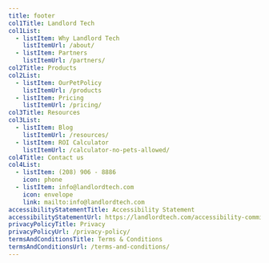 ```yaml
---
title: footer
col1Title: Landlord Tech
col1List:
  - listItem: Why Landlord Tech
    listItemUrl: /about/
  - listItem: Partners
    listItemUrl: /partners/
col2Title: Products
col2List:
  - listItem: OurPetPolicy
    listItemUrl: /products
  - listItem: Pricing
    listItemUrl: /pricing/
col3Title: Resources
col3List:
  - listItem: Blog
    listItemUrl: /resources/
  - listItem: ROI Calculator
    listItemUrl: /calculator-no-pets-allowed/
col4Title: Contact us
col4List:
  - listItem: (208) 906 - 8886
    icon: phone
  - listItem: info@landlordtech.com
    icon: envelope
    link: mailto:info@landlordtech.com
accessibilityStatementTitle: Accessibility Statement
accessibilityStatementUrl: https://landlordtech.com/accessibility-commitment/
privacyPolicyTitle: Privacy
privacyPolicyUrl: /privacy-policy/
termsAndConditionsTitle: Terms & Conditions
termsAndConditionsUrl: /terms-and-conditions/
---
```


